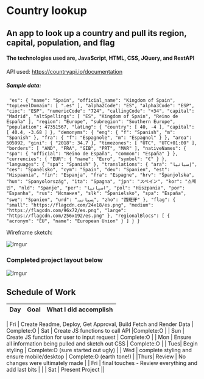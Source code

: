 # Country lookup

## An app to look up a country and pull its region, capital, population, and flag



#### The technologies used are, JavaScript, HTML, CSS, JQuery, and RestAPI


API used: https://countryapi.io/documentation

##### Sample data:
`
"es": {
    "name": "Spain",
    "official_name": "Kingdom of Spain",
    "topLevelDomain": [
      ".es"
    ],
    "alpha2Code": "ES",
    "alpha3Code": "ESP",
    "cioc": "ESP",
    "numericCode": "724",
    "callingCode": "+34",
    "capital": "Madrid",
    "altSpellings": [
      "ES",
      "Kingdom of Spain",
      "Reino de España"
    ],
    "region": "Europe",
    "subregion": "Southern Europe",
    "population": 47351567,
    "latLng": {
      "country": [
        40,
        -4
      ],
      "capital": [
        40.4,
        -3.68
      ]
    },
    "demonyms": {
      "eng": {
        "f": "Spanish",
        "m": "Spanish"
      },
      "fra": {
        "f": "Espagnole",
        "m": "Espagnol"
      }
    },
    "area": 505992,
    "gini": {
      "2018": 34.7
    },
    "timezones": [
      "UTC",
      "UTC+01:00"
    ],
    "borders": [
      "AND",
      "FRA",
      "GIB",
      "PRT",
      "MAR"
    ],
    "nativeNames": {
      "spa": {
        "official": "Reino de España",
        "common": "España"
      }
    },
    "currencies": {
      "EUR": {
        "name": "Euro",
        "symbol": "€"
      }
    },
    "languages": {
      "spa": "Spanish"
    },
    "translations": {
      "ara": "إسبانيا",
      "ces": "Španělsko",
      "cym": "Spain",
      "deu": "Spanien",
      "est": "Hispaania",
      "fin": "Espanja",
      "fra": "Espagne",
      "hrv": "Španjolska",
      "hun": "Spanyolország",
      "ita": "Spagna",
      "jpn": "スペイン",
      "kor": "스페인",
      "nld": "Spanje",
      "per": "اسپانیا",
      "pol": "Hiszpania",
      "por": "Espanha",
      "rus": "Испания",
      "slk": "Španielsko",
      "spa": "España",
      "swe": "Spanien",
      "urd": "ہسپانیہ",
      "zho": "西班牙"
    },
    "flag": {
      "small": "https://flagcdn.com/24x18/es.png",
      "medium": "https://flagcdn.com/96x72/es.png",
      "large": "https://flagcdn.com/256x192/es.png"
    },
    "regionalBlocs": [
      {
        "acronym": "EU",
        "name": "European Union"
      }
    ]
  }
}`

Wireframe sketch:

![Imgur](https://i.imgur.com/nIDDDZZ.jpg)

### Completed project layout below

![Imgur](https://imgur.com/3w9Szpi)

## Schedule of Work

|Day | Goal | What I did accomplish |
|----|------|-----------------------|

| Fri | Create Readme, Deploy, Get Approval, Build Fetch and Render Data | Complete:O
| Sat | Create JS functions to call API |Complete:O |
| Sun | Create JS function for user to input request | Complete:O |
| Mon | Ensure all information being pulled and sketch out CSS | Complete:O |
| Tues| Begin styling | Complete:O (sure started out ugly) |
| Wed | complete styling and ensure mobile/desktop | Complete:O (earth tone!) |
|Thurs| Review | No changes were ultimately made |
| Fri | final touches - Review everything and add last bits | |
| Sat | Present Project ||